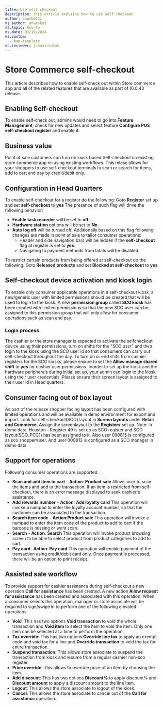 ```yaml
---
title: Use self checkout
description: This article explains how to use self checkout
author: anush6121
ms.author: anvenkat 
ms.topic: how-to 
ms.date: 03/19/2024
ms.custom: 
  - bap-template
ms.reviewer: johnmichalak
---
```


# Store Commerce self-checkout

This article describes how to enable self-check out within Store commerce app and all of the related features that are available as part of 10.0.40 release.

## Enabling Self-checkout
To enable self-check out, admins would need to go into **Feature Management**, check for new updates and select feature **Configure POS self-checkout register** and enable it.

## Business value
Point of sale customers can turn on kiosk based Self-checkout on existing store commerce app re-using existing workflows.
This relase allows for your shoppers to use self-checkout terminals to scan or search for items, add to cart and pay by credit/debit only.

## Configuration in Head Quarters
To enable self-checkout for a register do the following:
Goto **Register** set up and set **self-checkout** to **yes**
The presence of such flag will drive the following behavior:
- **Enable task recorder** will be set to **off**
- **Hardware station** options will be set to **No**.
- **Auto log off** will be turned off.
Additionally based on this flag following changes are made in point of sale to tailor consumer operations:
  - Header and side navigation bars will be hidden if the **self-checkout** flag at register is set to **yes**.
  - Navigating to payment methods from totals will be disabled.

To restrict certain products from being offered at self-checkout do the following:
Goto **Released products** and set **Blocked at self-checkout** to **yes**

## Self-checkout device activation and kiosk login
To enable only consumer applicable operations in a self-checkout kiosk, a new/generic user with limited permissions should be created that will be used to login to the kiosk.
A new **permission group** called **SCO kiosk** has been created with limited permissions so that the new SCO user can be assigned to this permission group that will only allow for consumer operations such as scan and pay.

### Login process
The cashier or the store manager is expected to activate the selfcheckout device using their permissions, turn on shifts for the "SCO user" and then login to the kiosk using the SCO user id so that consumers can carry out self-checkout throughout the day.
To turn on or end shifs from cashier registers for the SCO kiosks, please ensure to set the **Allow manage shared shift** to **yes** for cashier user permissions.
Inorder to set up the kiosk and the hardware peripherals during initial set up, your admin can login to the kiosk using their user credentials. Please ensure their screen layout is assigned to their user id in Head quarters.

## Consumer facing out of box layout
As part of the release shopper facing layout has been configured with limited operations and will be available in demo environment for export and import. Look for self-checkout(SCO) layout in **Screen layouts** under **Retail and Commerce**.
Assign the screenlayout to the **Registers** set up. 
Note: In demo data, Houston - Register 49 is set up as SCO register and SCO layout(SCO_POC1) has been assigned to it.
Also user 000815 is configured as sco shopper/user. And user 000813 is configured as a SCO manager in demo data.

## Support for operations
Following consumer operations are supported:
- **Scan and add item to cart** - **Action**: **Product sale** Allows user to scan the items and add to the transaction. If an item is restricted from self-checkout, there is an error message displayed to seek cashier's assistance.
- **Add rewards number** - **Action**: **Add loyalty card** This operation will invoke a numpad to enter the loyalty account number, so that the customer can be associated to the transaction.
- **Search item code** - **Action**:**Product sale** This operation will invoke a numpad to enter the item code of the product to add to cart if the barcode is missing or wont scan.
- **Search** - **Action**: **Search** This operation will invoke product browsing screen to be able to select product from product categories to add to cart.
- **Pay card**- **Action**: **Pay card** This operation will enable payment of the transaction using credit/debit card only.
Once payment is processed, there will be an option to print receipt.

## Assisted sale workflow
To provide support for cashier assistance during self-checkout a new operation **Call for assistance** has been created.
A new action **Allow request for assistance** has been created and associated with this operation. When a consumer selects this operation, manager or store associate will be required to sign/swipe in to perform one of the following elevated operations.
- **Void**: This has two options **Void transaction** to void the whole transaction and **Void item** to select the item to void the item. Only one item can be selected at a time to perform the operation.
- **Tax override**: This has two options **Override line tax** to apply an exempt code and void tax for a line and **Override transaction** to void the tax for entire transaction.
- **Suspend transaction**: This allows store associate to suspend the transaction from kiosk and resume from a regular cashier non-sco register.
- **Price override**: This allows to override price of an item by choosing the item.
- **Add discount**: This has two options **Discount%** to apply discount% and **Discount amount** to apply a discount amount to the line item.
- **Logout**: This allows the store associate to logout of the kiosk.
- **Cancel**: This allows the store associate to cancel out of the **Call for assistance** operation.

  

















